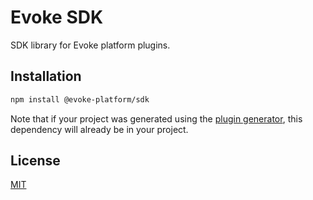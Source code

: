 # Evoke SDK

SDK library for Evoke platform plugins.

## Installation

```sh
npm install @evoke-platform/sdk
```

Note that if your project was generated using the [plugin generator][plugin], this dependency will already be
in your project.

## License

[MIT](https://github.com/Evoke-Platform/evoke-sdk/blob/main/LICENSE)

[plugin]: https://github.com/Evoke-Platform/evoke-sdk/blob/main/packages/plugin

